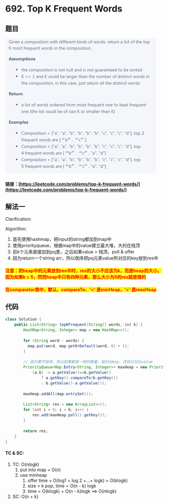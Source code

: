 # 692. Top K Frequent Words

## 题目

![](<../../.gitbook/assets/image (75).png>)

#### 链接：[https://leetcode.com/problems/top-k-frequent-words/](https://leetcode.com/problems/top-k-frequent-words/)

## 解法一

Clarification:&#x20;

Algorithm:&#x20;

1. 首先使用hashmap，把input的string都加到map中
2. 使用priorityqueue，根据map中的value建立最大堆，大的在栈顶
3. 前k个元素直接加到pq里，之后如果value > 栈顶，poll & offer
4. 因为return一个string arr，所以倒序把pq元素value所对应的key放到res中

#### <mark style="color:red;">注意：把heap中的元素放到res中时，res的大小不应该为k，而是heap的大小，因为如果k = 5，然而heap中只有四种元素，那么大小为5的res就是错的</mark>

#### <mark style="color:red;">在comparetor类中，默认、compareTo、'<' 是minHeap，'>' 是maxHeap</mark>

## 代码

```java
class Solution {
    public List<String> topKFrequent(String[] words, int k) {
        HashMap<String, Integer> map = new HashMap<>();
        
        for (String word : words) {
          map.put(word, map.getOrDefault(word, 0) + 1);
        }

        // 因为要字母序，所以如果都是一样的数量，就对比key，否则只对比value
        PriorityQueue<Map.Entry<String, Integer>> maxHeap = new PriorityQueue<>(
            (a,b) -> a.getValue()==b.getValue() 
                ? a.getKey().compareTo(b.getKey())
                : b.getValue()-a.getValue());

        maxHeap.addAll(map.entrySet());

        List<String> res = new ArrayList<>();
        for (int i = 0; i < k; i++) {
            res.add(maxHeap.poll().getKey());
        }

        return res;
    }
}
```

#### TC & SC:&#x20;

1. TC: O(nlogk)
   1. put into map = O(n)
   2. use minheap
      1. offer time = O(log1 + log 2 +...+ logk) = O(klogk)
      2. size > k pop, time = O(n - k) logk
      3. time = O(klogk) + O(n - k)logk ==> O(nlogk)
2. SC: O(n + k)
